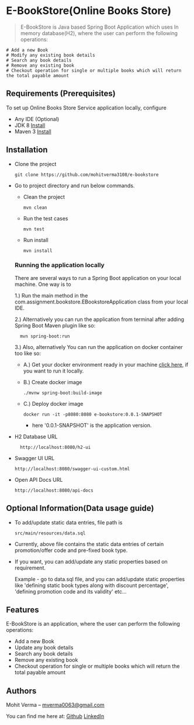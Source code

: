 # E-BookStore(Online Books Store)
> E-BookStore is Java based Spring Boot Application which uses In memory database(H2), where the user can perform the following operations:

    # Add a new Book
    # Modify any existing book details
    # Search any book details
    # Remove any existing book
    # Checkout operation for single or multiple books which will return the total payable amount

## Requirements  (Prerequisites)
To set up Online Books Store Service application locally, configure
* Any IDE (Optional)
* JDK 8 [Install](https://docs.oracle.com/javase/8/docs/technotes/guides/install/install_overview.html)
* Maven 3 [Install](https://maven.apache.org/download.cgi)

## Installation
* Clone the project 

      git clone https://github.com/mohitverma3108/e-bookstore
* Go to project directory and run below commands.

  * Clean the project
       
        mvn clean
  * Run the test cases
  
        mvn test
  * Run install
  
        mvn install
  ### Running the application locally

    There are several ways to run a Spring Boot application on your local machine. One way is to

    1.) Run the main method in the com.assignment.bookstore.EBookstoreApplication class from your local IDE.

    2.) Alternatively you can run the application from terminal after adding Spring Boot Maven plugin like so:

        mvn spring-boot:run

    3.) Also, alternatively You can run the application on docker container too like so:
     
    * A.) Get your docker environment ready in your machine [click here](https://docs.docker.com/desktop/dev-environments/), if you want to run it locally.

    * B.) Create docker image
        
          ./mvnw spring-boot:build-image
    * C.) Deploy docker image

          docker run -it -p8080:8080 e-bookstore:0.0.1-SNAPSHOT
      * here '0.0.1-SNAPSHOT' is the application version.
- H2 Database URL

        http://localhost:8080/h2-ui
- Swagger UI URL

      http://localhost:8080/swagger-ui-custom.html
- Open API Docs URL

      http://localhost:8080/api-docs

## Optional Information(Data usage guide)

  - To add/update static data entries, file path is 
      
        src/main/resources/data.sql

  - Currently, above file contains the static data entries of certain promotion/offer code and pre-fixed book type.

  - If you want, you can add/update any static properties based on requirement.

      Example - go to data.sql file, and you can add/update static properties like 'defining static book types along with discount percentage', 'defining promotion code and its validity' etc...

## Features
E-BookStore is an application, where the user can perform the following operations:
* Add a new Book
* Update any book details
* Search any book details
* Remove any existing book
* Checkout operation for single or multiple books which will return the total payable amount

## Authors
Mohit Verma  – mverma0063@gmail.com

You can find me here at:
[Github](https://github.com/mohitverma3108)
[LinkedIn](https://www.linkedin.com/in/mohit-verma-887b54132)